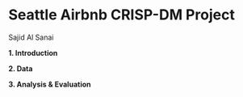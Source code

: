 # Seattle Airbnb CRISP-DM Project

Sajid Al Sanai

**1. Introduction**

**2. Data**

**3. Analysis & Evaluation**

